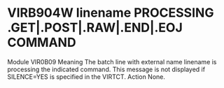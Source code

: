 # VIRB904W linename PROCESSING .GET|.POST|.RAW|.END|.EOJ COMMAND
Module
    VIR0B09
Meaning
    The batch line with external name linename is processing the indicated command. This message is not displayed if SILENCE=YES is specified in the VIRTCT.
Action
    None.
